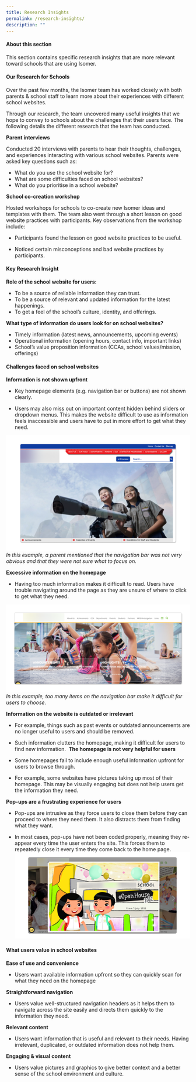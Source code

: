 ```yaml
---
title: Research Insights
permalink: /research-insights/
description: ""
---
```


#### About this section
This section contains specific research insights that are more relevant toward schools that are using Isomer.

#### Our Research for Schools

Over the past few months, the Isomer team has worked closely with both parents & school staff to learn more about their experiences with different school websites.

Through our research, the team uncovered many useful insights that we hope to convey to schools about the challenges that their users face. The following details the different research that the team has conducted.

**Parent interviews**

Conducted 20 interviews with parents to hear their thoughts, challenges, and experiences interacting with various school websites. Parents were asked key questions such as:
   - What do you use the school website for?
   - What are some difficulties faced on school websites?
   - What do you prioritise in a school website?
    
		
**School co-creation workshop**

Hosted workshops for schools to co-create new Isomer ideas and templates with them. The team also went through a short lesson on good website practices with participants. Key observations from the workshop include:

*   Participants found the lesson on good website practices to be useful.
    
*   Noticed certain misconceptions and bad website practices by participants.


####  Key Research Insight

**Role of the school website for users:**

*   To be a source of reliable information they can trust.  
*   To be a source of relevant and updated information for the latest happenings.
*   To get a feel of the school’s culture, identity, and offerings.
    

**What type of information do users look for on school websites?**

*   Timely information (latest news, announcements, upcoming events)
*   Operational information (opening hours, contact info, important links)
*   School’s value proposition information (CCAs, school values/mission, offerings)
    

#### Challenges faced on school websites ####

**Information is not shown upfront**

*   Key homepage elements (e.g. navigation bar or buttons) are not shown clearly.
    
*   Users may also miss out on important content hidden behind sliders or dropdown menus. This makes the website difficult to use as information feels inaccessible and users have to put in more effort to get what they need.

![Example of a school website with unclear navigation bar](/images/Research%20Insight%201.png)
*In this example, a parent mentioned that the navigation bar was not very obvious and that they were not sure what to focus on.*

**Excessive information on the homepage**

*   Having too much information makes it difficult to read. Users have trouble navigating around the page as they are unsure of where to click to get what they need.

![Example of a navigation bar with too many items](/images/Research%20Insight%202.png)
*In this example, too many items on the navigation bar make it difficult for users to choose.*

**Information on the website is outdated or irrelevant**

*   For example, things such as past events or outdated announcements are no longer useful to users and should be removed.
    
*   Such information clutters the homepage, making it difficult for users to find new information. 
**The homepage is not very helpful for users**

*   Some homepages fail to include enough useful information upfront for users to browse through. 
    
*   For example, some websites have pictures taking up most of their homepage. This may be visually engaging but does not help users get the information they need.

**Pop-ups are a frustrating experience for users**

*   Pop-ups are intrusive as they force users to close them before they can proceed to where they need them. It also distracts them from finding what they want. 
    
*   In most cases, pop-ups have not been coded properly, meaning they re-appear every time the user enters the site. This forces them to repeatedly close it every time they come back to the home page.
![Example of a pop-up on a school website](/images/Research%20Insight%203.png)

#### What users value in school websites ####

**Ease of use and convenience**
- Users want available information upfront so they can quickly scan for what they need on the homepage

**Straightforward navigation**
- Users value well-structured navigation headers as it helps them to navigate across the site easily and directs them quickly to the information they need.

**Relevant content**
- Users want information that is useful and relevant to their needs. Having irrelevant, duplicated, or outdated information does not help them.

**Engaging & visual content**
- Users value pictures and graphics to give better context and a better sense of the school environment and culture.